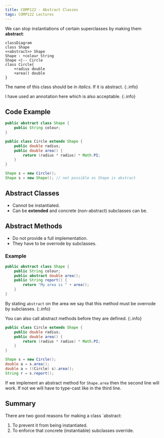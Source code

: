 ```yaml
---
title: COMP122 - Abstract Classes
tags: COMP122 Lectures
---
```

We can stop instantiations of certain superclasses by making them **abstract**:

```mermaid
classDiagram
class Shape
<<abstract>> Shape
Shape : +colour String
Shape <|-- Circle
class Circle{
	+radius double
	+area() double
}
```

The name of this class should be in *italics*. If it is abstract.
{:.info}

I have used an annotation here which is also acceptable.
{:.info}

## Code Example

```java
public abstract class Shape {
	public String colour;
}
```

```java
public class Circle extends Shape {
	public double radius;
	public double area() {
		return (radius * radius) * Math.PI;
	}
}
```

```java
Shape s = new Circle();
Shape s = new Shape(); // not possible as Shape is abstract
```

## Abstract Classes

* Cannot be instantiated.
* Can be **extended** and concrete (non-abstract) subclasses can be.

## Abstract Methods

* Do not provide a full implementation.
* They have to be overrode by subclasses.

### Example

```java
public abstract class Shape {
	public String colour;
	public abstract double area();
	public String report() {
		return "My area is " + area();
	}
}
```

By stating `abstract` on the area we say that this method must be overrode by subclasses.
{:.info}

You can also call abstract methods before they are defined.
{:.info}

```java
public class Circle extends Shape {
	public double radius;
	public double area() {
		return (radius * radius) * Math.PI;
	}
}
```

```java
Shape s = new Circle();
double a = s.area();
double a = ((Circle) s).area();
String r = s.report();
```

If we implement an abstract method for `Shape.area` then the second line will work. If not we will have to type-cast like in the third line.

## Summary
There are two good reasons for making a class `abstract:

1. To prevent it from being instantiated.
1. To enforce that concrete (instantiable) subclasses override.